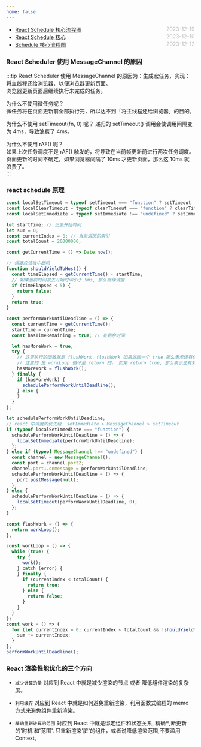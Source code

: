 ```yaml
---
home: false
---
```


- [React Schedule 核心流程图](https://p6-juejin.byteimg.com/tos-cn-i-k3u1fbpfcp/493c087e2fd64e1a8c552f16927192f6~tplv-k3u1fbpfcp-watermark.image?) <span style="color:#bbb; float:right">2023-12-19</span>
- [React Schedule 核心](https://juejin.cn/post/7208222652619800613#heading-5) <span style="color:#bbb; float:right">2023-12-10</span>
- [Schedule 核心流程图](https://zhuanlan.zhihu.com/p/450267610?utm_id=0) <span style="color:#bbb; float:right">2023-12-12</span>

### React Scheduler 使用 MessageChannel 的原因

:::tip
React Scheduler 使用 MessageChannel 的原因为：生成宏任务，实现：  
将主线程还给浏览器，以便浏览器更新页面。  
浏览器更新页面后继续执行未完成的任务。

为什么不使用微任务呢？  
微任务将在页面更新前全部执行完，所以达不到「将主线程还给浏览器」的目的。

为什么不使用 setTimeout(fn, 0) 呢？
递归的 setTimeout() 调用会使调用间隔变为 4ms，导致浪费了 4ms。

为什么不使用 rAF() 呢？  
如果上次任务调度不是 rAF() 触发的，将导致在当前帧更新前进行两次任务调度。  
页面更新的时间不确定，如果浏览器间隔了 10ms 才更新页面，那么这 10ms 就浪费了。  
:::

### react schedule 原理

```js
const localSetTimeout = typeof setTimeout === "function" ? setTimeout : null;
const localClearTimeout = typeof clearTimeout === "function" ? clearTimeout : null;
const localSetImmediate = typeof setImmediate !== "undefined" ? setImmediate : null;

let startTime; // 记录开始时间
let sum = 0;
const currentIndex = 0; // 当前遍历的索引
const totalCount = 20000000;

const getCurrentTime = () => Date.now();

// 调度应该被中断吗
function shouldYieldToHost() {
  const timeElapsed = getCurrentTime() - startTime;
  // 如果当前时间减去开始时间小于 5ms, 那么继续调度
  if (timeElapsed < 5) {
    return false;
  }
  return true;
}

const performWorkUntilDeadline = () => {
  const currentTime = getCurrentTime();
  startTime = currentTime;
  const hasTimeRemaining = true; // 有剩余时间

  let hasMoreWork = true;
  try {
    // 这里执行的函数就是 flushWork，flushWork 如果返回一个 true 那么表示还有任务
    // 这里的 是 workLoop 循环里 return 的， 如果 return true, 那么表示还有剩余的任务，只是时间用完了，被中断了
    hasMoreWork = flushWork();
  } finally {
    if (hasMoreWork) {
      schedulePerformWorkUntilDeadline();
    } else {
    }
  }
};

let schedulePerformWorkUntilDeadline;
// react 中调度的优先级  setImmediate > MessageChannel > setTimeout
if (typeof localSetImmediate === "function") {
  schedulePerformWorkUntilDeadline = () => {
    localSetImmediate(performWorkUntilDeadline);
  };
} else if (typeof MessageChannel !== "undefined") {
  const channel = new MessageChannel();
  const port = channel.port2;
  channel.port1.onmessage = performWorkUntilDeadline;
  schedulePerformWorkUntilDeadline = () => {
    port.postMessage(null);
  };
} else {
  schedulePerformWorkUntilDeadline = () => {
    localSetTimeout(performWorkUntilDeadline, 0);
  };
}

const flushWork = () => {
  return workLoop();
};

const workLoop = () => {
  while (true) {
    try {
      work();
    } catch (error) {
    } finally {
      if (currentIndex < totalCount) {
        return true;
      } else {
        return false;
      }
    }
  }
};
const work = () => {
  for (let currentIndex = 0; currentIndex < totalCount && !shouldYieldToHost(); currentIndex++) {
    sum += currentIndex;
  }
};
performWorkUntilDeadline();
```

### React 渲染性能优化的三个方向

- `减少计算的量` 对应到 React 中就是减少渲染的节点 或者 降低组件渲染的复杂度。

- `利用缓存` 对应到 React 中就是如何避免重新渲染，利用函数式编程的 memo 方式来避免组件重新渲染。

- `精确重新计算的范围` 对应到 React 中就是绑定组件和状态关系, 精确判断更新的'时机'和'范围'. 只重新渲染'脏'的组件，或者说降低渲染范围,不要滥用 Context。
